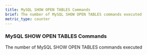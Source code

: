 ```yaml
---
title: MySQL SHOW OPEN TABLES Commands
brief: The number of MySQL SHOW OPEN TABLES commands executed
metric_type: counter
---
```

### MySQL SHOW OPEN TABLES Commands

The number of MySQL SHOW OPEN TABLES commands executed
